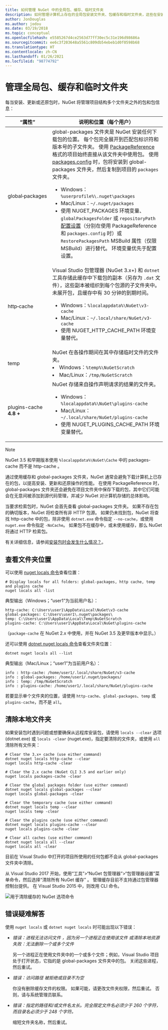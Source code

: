 ```yaml
---
title: 如何管理 NuGet 中的全局包、缓存、临时文件夹
description: 如何管理计算机上存在的全局包安装文件夹、包缓存和临时文件夹，这些在安装、还原和更新包时将用到。
author: JonDouglas
ms.author: jodou
ms.date: 03/19/2018
ms.topic: conceptual
ms.openlocfilehash: e5585267d4ce2563d77ff30ec5c31e196d98686a
ms.sourcegitcommit: ee6c3f203648a5561c809db54ebeb1d0f0598b68
ms.translationtype: HT
ms.contentlocale: zh-CN
ms.lasthandoff: 01/26/2021
ms.locfileid: "98774792"
---
```

# <a name="managing-the-global-packages-cache-and-temp-folders"></a>管理全局包、缓存和临时文件夹

每当安装、更新或还原包时，NuGet 将管理项目结构多个文件夹之外的包和包信息：

| “属性” | 说明和位置（每个用户）|
| --- | --- |
| global&#8209;packages | global-packages  文件夹是 NuGet 安装任何下载包的位置。 每个包完全展开到匹配包标识符和版本号的子文件夹。 使用 [PackageReference](package-references-in-project-files.md) 格式的项目始终直接从该文件夹中使用包。 使用 [packages.config](../reference/packages-config.md) 时，包将安装到 global-packages  文件夹，然后复制到项目的 `packages` 文件夹。<br/><ul><li>Windows：`%userprofile%\.nuget\packages`</li><li>Mac/Linux：`~/.nuget/packages`</li><li>使用 NUGET_PACKAGES 环境变量、`globalPackagesFolder` 或 `repositoryPath` [配置设置](../reference/nuget-config-file.md#config-section)（分别在使用 PackageReference 和 `packages.config` 时）或 `RestorePackagesPath` MSBuild 属性（仅限 MSBuild）进行替代。 环境变量优先于配置设置。</li></ul> |
| http&#8209;cache | Visual Studio 包管理器 (NuGet 3.x+) 和 `dotnet` 工具存储此缓存中下载包的副本（另存为 `.dat` 文件），这些副本被组织到每个包源的子文件夹中。 未展开包，且缓存中有 30 分钟的到期时间。<br/><ul><li>Windows：`%localappdata%\NuGet\v3-cache`</li><li>Mac/Linux：`~/.local/share/NuGet/v3-cache`</li><li>使用 NUGET_HTTP_CACHE_PATH 环境变量替代。</li></ul> |
| temp | NuGet 在各操作期间在其中存储临时文件的文件夹。<br/><li>Windows：`%temp%\NuGetScratch`</li><li>Mac/Linux：`/tmp/NuGetScratch`</li></ul> |
| plugins-cache **4.8 +** | NuGet 存储来自操作声明请求的结果的文件夹。<br/><ul><li>Windows：`%localappdata%\NuGet\plugins-cache`</li><li>Mac/Linux：`~/.local/share/NuGet/plugins-cache`</li><li>使用 NUGET_PLUGINS_CACHE_PATH 环境变量替代。</li></ul> |

> [!Note]
> NuGet 3.5 和早期版本使用 `%localappdata%\NuGet\Cache` 中的 packages-cache  而不是 http-cache  。

通过使用缓存和 global-packages  文件夹，NuGet 通常会避免下载计算机上已存在的包，以提高安装、更新和还原操作的性能。 在使用 PackageReference 时，global-packages  文件夹还会避免在项目文件夹中保存下载的包，其中它们可能会在无意间被添加到源代码管理，并减少 NuGet 对计算机存储的总体影响。

当要求检索包时，NuGet 会首先查看 global-packages  文件夹。 如果不存在包的确切版本，NuGet 将检查所有非 HTTP 包源。 如果仍未找到包，NuGet 将查找 http-cache  中的包，除非使用 `dotnet.exe` 命令指定 `--no-cache`，或使用 `nuget.exe` 命令指定 `-NoCache`。 如果包不在缓存中，或未使用缓存，那么 NuGet 将通过 HTTP 检索包。

有关详细信息，请参阅[安装包时会发生什么情况？](../concepts/package-installation-process.md)。

## <a name="viewing-folder-locations"></a>查看文件夹位置

可以使用 [nuget locals 命令](../reference/cli-reference/cli-ref-locals.md)查看位置：

```cli
# Display locals for all folders: global-packages, http cache, temp and plugins cache
nuget locals all -list
```

典型输出（Windows；“user1”为当前用户名）：

```output
http-cache: C:\Users\user1\AppData\Local\NuGet\v3-cache
global-packages: C:\Users\user1\.nuget\packages\
temp: C:\Users\user1\AppData\Local\Temp\NuGetScratch
plugins-cache: C:\Users\user1\AppData\Local\NuGet\plugins-cache
```

（`package-cache` 在 NuGet 2.x 中使用，并在 NuGet 3.5 及更早版本中显示。）

还可以使用 [dotnet nuget locals 命令](/dotnet/core/tools/dotnet-nuget-locals)查看文件夹位置：

```dotnetcli
dotnet nuget locals all --list
```

典型输出（Mac/Linux；“user1”为当前用户名）：

```output
info : http-cache: /home/user1/.local/share/NuGet/v3-cache
info : global-packages: /home/user1/.nuget/packages/
info : temp: /tmp/NuGetScratch
info : plugins-cache: /home/user1/.local/share/NuGet/plugins-cache
```

若要显示单个文件夹的位置，请使用 `http-cache`、`global-packages`、`temp` 或 `plugins-cache`，而不是 `all`。

## <a name="clearing-local-folders"></a>清除本地文件夹

如果安装包时遇到问题或想要确保从远程库安装包，请使用 `locals --clear` 选项 (dotnet.exe) 或 `locals -clear` (nuget.exe)，指定要清除的文件夹，或使用 `all` 清除所有文件夹：

```cli
# Clear the 3.x+ cache (use either command)
dotnet nuget locals http-cache --clear
nuget locals http-cache -clear

# Clear the 2.x cache (NuGet CLI 3.5 and earlier only)
nuget locals packages-cache -clear

# Clear the global packages folder (use either command)
dotnet nuget locals global-packages --clear
nuget locals global-packages -clear

# Clear the temporary cache (use either command)
dotnet nuget locals temp --clear
nuget locals temp -clear

# Clear the plugins cache (use either command)
dotnet nuget locals plugins-cache --clear
nuget locals plugins-cache -clear

# Clear all caches (use either command)
dotnet nuget locals all --clear
nuget locals all -clear
```

目前在 Visual Studio 中打开的项目所使用的任何包都不会从 global-packages  文件夹中清除。

从 Visual Studio 2017 开始，使用“工具”>“NuGet 包管理器”>“包管理器设置”菜单命令，然后选择“清除所有 NuGet 缓存”   。 管理缓存目前不支持通过包管理器控制台提供。 在 Visual Studio 2015 中，则改用 CLI 命令。

![用于清除缓存的 NuGet 选项命令](media/options-clear-caches.png)

## <a name="troubleshooting-errors"></a>错误疑难解答

使用 `nuget locals` 或 `dotnet nuget locals` 时可能出现以下错误：

- *错误：进程无法访问文件 <package>，因为另一个进程正在使用该文件* *或清除本地资源失败：无法删除一个或多个文件*

    另一个进程正在使用文件夹中的一个或多个文件；例如，Visual Studio 项目处于打开状态，它指的是 global-packages  文件夹中的包。 关闭这些进程，然后重试。

- *错误：访问路径 <path> 被拒绝或目录不为空* 

    你没有删除缓存文件的权限。 如果可能，请更改文件夹权限，然后重试。 否则，请与系统管理员联系。

- *错误：指定的路径和/或文件名太长。完全限定文件名必须少于 260 个字符，而目录名必须少于 248 个字符。*

    缩短文件夹名称，然后重试。
